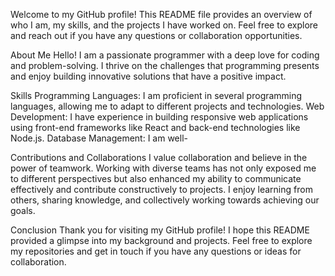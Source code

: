 Welcome to my GitHub profile! This README file provides an overview of who I am, my skills, and the projects I have worked on. Feel free to explore and reach out if you have any questions or collaboration opportunities.

About Me
Hello! I am a passionate programmer with a deep love for coding and problem-solving. I thrive on the challenges that programming presents and enjoy building innovative solutions that have a positive impact.

Skills
Programming Languages: I am proficient in several programming languages, allowing me to adapt to different projects and technologies.
Web Development: I have experience in building responsive web applications using front-end frameworks like React and back-end technologies like Node.js.
Database Management: I am well-


Contributions and Collaborations
I value collaboration and believe in the power of teamwork.
Working with diverse teams has not only exposed me to different perspectives but also enhanced my ability to communicate effectively and contribute constructively to projects.
I enjoy learning from others, sharing knowledge, and collectively working towards achieving our goals.

Conclusion
Thank you for visiting my GitHub profile! I hope this README provided a glimpse into my background and projects. Feel free to explore my repositories and get in touch if you have any questions or ideas for collaboration.
